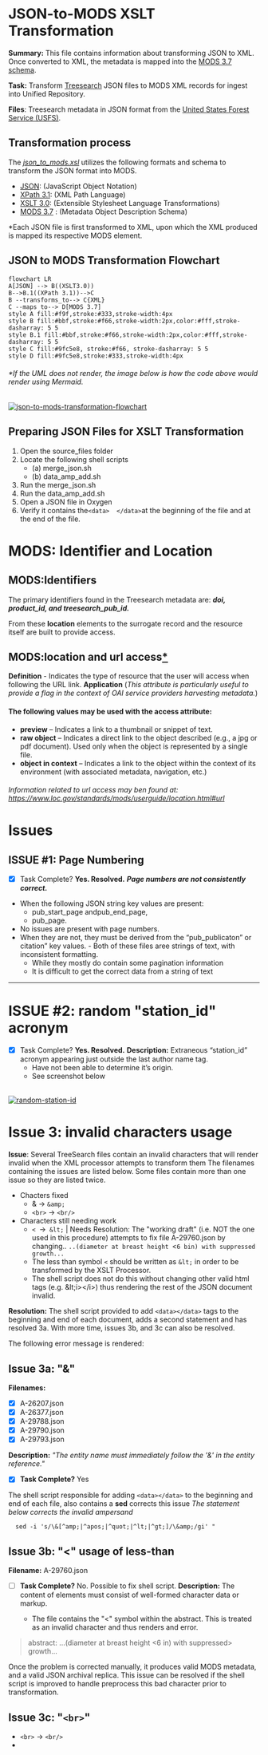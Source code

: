 # JSON-to-MODS XSLT Transformation

**Summary:** This file contains information about transforming JSON to XML.  Once converted to XML, the metadata is mapped into the [MODS 3.7 schema](http://www.loc.gov/mods/v3).  

**Task:** Transform [Treesearch](https://www.fs.usda.gov/treesearch/) JSON files to MODS XML records for ingest into Unified Repository.

**Files**: Treesearch metadata in JSON format from the [United States Forest Service (USFS)](https://www.fs.usda.gov/).

## Transformation process

The _[json_to_mods.xsl](https://github.com/CarlosMtz3/json-to-xml/blob/master/json-to-mods.xsl)_ utilizes the following formats and schema to transform the JSON format into MODS.

-   [JSON](https://www.json.org/json-en.html): (JavaScript Object Notation)
-   [XPath 3.1](https://www.w3.org/TR/xpath-31/): (XML Path Language)
-   [XSLT 3.0](https://www.w3.org/TR/xslt-30/): (Extensible Stylesheet Language Transformations)
-   [MODS 3.7](https://www.loc.gov/standards/mods/v3/mods-3-7.xsd) : (Metadata Object Description Schema)

*Each JSON file is first transformed to XML, upon which the XML produced is mapped its respective MODS element.

## JSON to MODS Transformation Flowchart
```mermaid
flowchart LR
A[JSON] --> B((XSLT3.0))
B-->B.1((XPath 3.1))-->C
B --transforms_to--> C{XML}
C --maps to--> D[MODS 3.7]
style A fill:#f9f,stroke:#333,stroke-width:4px 
style B fill:#bbf,stroke:#f66,stroke-width:2px,color:#fff,stroke-dasharray: 5 5
style B.1 fill:#bbf,stroke:#f66,stroke-width:2px,color:#fff,stroke-dasharray: 5 5
style C fill:#9fc5e8, stroke:#f66, stroke-dasharray: 5 5
style D fill:#9fc5e8,stroke:#333,stroke-width:4px 
```
 ###### *If the UML does not render, the image below is how the code above would render using Mermaid.

<a href="https://ibb.co/bbkKx8n"><img src="https://i.ibb.co/QD4KZ1G/json-to-mods-transformation-flowchart.png" alt="json-to-mods-transformation-flowchart" border="0" /></a>

 
 ## Preparing JSON Files for XSLT Transformation

1.  Open the source_files folder
2.  Locate the following shell scripts
	-  (a) merge_json.sh 
	 - (b) data_amp_add.sh
3.  Run the merge_json.sh
4.  Run the data_amp_add.sh
5.  Open a JSON file in Oxygen
6. Verify it contains the`<data>  </data>`at the beginning of the file and at the end of the file. 

# MODS: Identifier and Location 
## MODS:Identifiers 
The primary identifiers found in the Treesearch metadata are: ***doi, product_id, and treesearch_pub_id.*** 

From these **location** elements to the surrogate record and the resource itself are built to provide access. 

## MODS:location and url access[*](https://www.loc.gov/standards/mods/userguide/location.html#url)

**Definition** - Indicates the type of resource that the user will access when following the URL link.
**Application** 
(_This attribute is particularly useful to provide a flag in the context of OAI service providers harvesting metadata._)
 #### The following values may be used with the access attribute:
 - **preview** – Indicates a link to a thumbnail or snippet of text.
 - **raw object** – Indicates a direct link to the object described (e.g., a jpg or pdf document). Used only when the object is represented by a single file. 
- **object in context** – Indicates a link to the object within the context of its environment (with associated metadata, navigation, etc.)
######  Information related to url access may ben found at: https://www.loc.gov/standards/mods/userguide/location.html#url
#### 
# Issues

## ISSUE #1: Page Numbering


  - [X] Task Complete?  **Yes. Resolved.**
 ***Page numbers are not consistently correct.***	
- When the following JSON string key values are present: 
	-	pub_start_page andpub_end_page,
	-	pub_page. 
 - No issues are present with page numbers.
 - When they are not, they must be derived from the “pub_publicaton” or citation” key values. 
		- Both of these files aree strings of text, with inconsistent formatting.
	-  While they mostly do contain some pagination information
	- It is difficult to get the correct data from a string of text
------
# ISSUE #2: random "station_id" acronym

  - [X] Task Complete?  **Yes. Resolved.**
**Description:** Extraneous “station_id” acronym appearing just outside the last author name tag. 
	 -  Have not been able to determine it’s origin. 
	 -  See screenshot below
	 <br>
<a href="https://ibb.co/BrZ0kQ5"><img src="https://i.ibb.co/fnpjJyz/random-station-id.png" alt="random-station-id" border="0"></a>


# Issue  3: invalid characters usage
**Issue**: Several TreeSearch files contain an invalid characters that will render invalid when the XML processor attempts to transform them
The filenames containing the issues are listed below. Some files contain more than one issue so they are listed twice. 

 - Chacters fixed
  	- & &rarr; `&amp;`
	 - `<br>` &rarr; `<br/>`
  - Characters still needing work 
 	- `< `&rarr;` &lt;` | Needs Resolution: The "working draft" (i.e. NOT the one used in this procedure) attempts to fix file A-29760.json by changing.. 
	`..(diameter at breast height `<`6 bin) with suppressed growth...`
 	- The less than symbol `<` should be written as `&lt;` in order to be transformed by the XSLT Processor. 
 	- The shell script does not do this without changing other valid html tags (e.g.      \&lt;i>\</i>) thus rendering the rest of the JSON document invalid. 

**Resolution:** The shell script provided to add `<data></data>` tags to the beginning and end of each document, adds a second statement and has resolved 3a. With more time, issues 3b, and 3c can also be resolved. 

 The following error message is rendered:
## Issue 3a:  "&"

**Filenames:** 
 - [x] A-26207.json
 - [x] A-26377.json
 - [x] A-29788.json
 - [x] A-29790.json
 - [x] A-29793.json

**Description:** *"The entity name must immediately follow the '&' in the entity reference."*
- [x] **Task Complete?** Yes
	
 

The shell script responsible for adding `<data></data>` to the beginning and end of each file, also contains a **sed** corrects this issue
*The statement below corrects the invalid ampersand*
  
      sed -i 's/\&[^amp;|^apos;|^quot;|^lt;|^gt;]/\&amp;/gi' "

## Issue 3b: "<" usage of less-than  
**Filename:** A-29760.json 
- [ ] **Task Complete?**  No. Possible to fix shell script. 
**Description:** The content of elements must consist of well-formed character data or markup.

	- The file contains the "<" symbol within the abstract. This is treated as an invalid character and thus renders and error.

> abstract: ...(diameter at breast height <6 in) with suppressed> growth...

Once the problem is corrected manually, it produces valid MODS metadata, and a valid JSON archival replica. 
This issue can be resolved if the shell script is improved to handle preprocess this bad character prior to transformation. 

## Issue 3c: "`<br>`"
- `<br>` &rarr; `<br/>`
- 
<!--stackedit_data:
eyJoaXN0b3J5IjpbNTY2MTQ2MTE2XX0=
-->




	



<!--stackedit_data:
eyJoaXN0b3J5IjpbLTY4MDQ2MjI4NCwtMjA1ODM4NzAxMSwtMT
E4NzkzNzYyOCwyMTI4NjUxMSw0NzkzNTcxNjcsMTQ2MDA1MTA4
MywxNDI1OTEwODYyLC0xMjUyMDU4MzA0LDExODc0MDU5MDUsMz
Y0MDAzOTc5LC0zMjQ4NzA3MiwxOTMzMzYzNjg5LDEzMzE4NDEx
NTcsMTQwMjA0NDEwMywxNzU5ODM2NTUsODc1NTY2MzI1LC02OD
g0OTQzOTMsLTY5MTYwMDc0NiwxMTUwMDg1NjQ0LC00NjczNTA1
NjddfQ==
-->